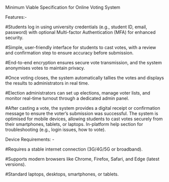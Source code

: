 Minimum Viable Specification for Online Voting System 

Features:-  

#Students log in using university credentials (e.g., student ID, email, password) 
with optional Multi-factor Authentication (MFA) for enhanced security. 

#Simple, user-friendly interface for students to cast votes, with a 
review and 
confirmation step to ensure accuracy before submission. 

#End-to-end encryption ensures secure vote transmission, and the system 
anonymises 
votes to maintain privacy. 

#Once voting closes, the system automatically tallies the votes and displays the 
results to administrators in real time. 

#Election administrators can set up elections, manage voter lists, and monitor 
real-time turnout through a dedicated admin panel. 

#After casting a vote, the system provides a digital receipt or confirmation 
message to ensure the voter’s submission was successful.  The system is optimised 
for mobile devices, allowing students to cast votes securely from their 
smartphones, tablets, or laptops. In-platform help section for troubleshooting 
(e.g., login issues, how to vote). 

Device Requirements: - 

#Requires a stable internet connection (3G/4G/5G or broadband). 

#Supports modern browsers like Chrome, Firefox, Safari, and Edge (latest 
versions). 

#Standard laptops, desktops, smartphones, or tablets. 
